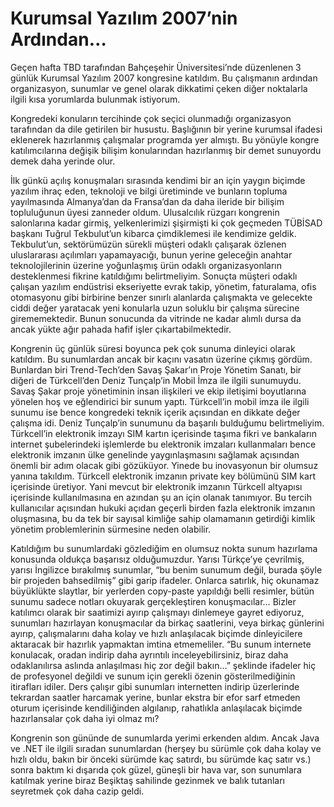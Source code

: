 # Kurumsal Yazılım 2007’nin Ardından…

Geçen hafta TBD tarafından Bahçeşehir Üniversitesi’nde düzenlenen 3 günlük Kurumsal Yazılım 2007 kongresine katıldım. Bu 
çalışmanın ardından organizasyon, sunumlar ve genel olarak dikkatimi çeken diğer noktalarla ilgili kısa yorumlarda bulunmak 
istiyorum.

Kongredeki konuların tercihinde çok seçici olunmadığı organizasyon tarafından da dile getirilen bir husustu. Başlığının 
bir yerine kurumsal ifadesi eklenerek hazırlanmış çalışmalar programda yer almıştı. Bu yönüyle kongre katılımcılarına 
değişik bilişim konularından hazırlanmış bir demet sunuyordu demek daha yerinde olur.

İlk günkü açılış konuşmaları sırasında kendimi bir an için yaygın biçimde yazılım ihraç eden, teknoloji ve bilgi üretiminde 
ve bunların topluma yayılmasında Almanya’dan da Fransa’dan da daha ileride bir bilişim topluluğunun üyesi zanneder oldum. 
Ulusalcılık rüzgarı kongrenin salonlarına kadar girmiş, yelkenlerimizi şişirmişti ki çok geçmeden TÜBİSAD başkanı Tuğrul 
Tekbulut’un kibarca çimdiklemesi ile kendimize geldik. Tekbulut’un, sektörümüzün sürekli müşteri odaklı çalışarak özlenen 
uluslararası açılımları yapamayacığı, bunun yerine geleceğin anahtar teknolojilerinin üzerine yoğunlaşmış ürün odaklı 
organizasyonların desteklenmesi fikrine katıldığımı belirtmeliyim. Sonuçta müşteri odaklı çalışan yazılım endüstrisi 
ekseriyette evrak takip, yönetim, faturalama, ofis otomasyonu gibi birbirine benzer sınırlı alanlarda çalışmakta ve gelecekte 
ciddi değer yaratacak yeni konularla uzun soluklu bir çalışma sürecine girememektedir. Bunun sonucunda da vitrinde ne kadar 
alımlı dursa da ancak yükte ağır pahada hafif işler çıkartabilmektedir.

Kongrenin üç günlük süresi boyunca pek çok sunuma dinleyici olarak katıldım. Bu sunumlardan ancak bir kaçını vasatın üzerine 
çıkmış gördüm. Bunlardan biri Trend-Tech’den Savaş Şakar’ın Proje Yönetim Sanatı, bir diğeri de Türkcell’den Deniz Tunçalp’in 
Mobil İmza ile ilgili sunumuydu. Savaş Şakar proje yönetiminin insan ilişkileri ve ekip iletişimi boyutlarına yönelen hoş 
ve eğlendirici bir sunum yaptı. Türkcell’in mobil imza ile ilgili sunumu ise bence kongredeki teknik içerik açısından en 
dikkate değer çalışma idi. Deniz Tunçalp’in sunumunu da başarılı bulduğumu belirtmeliyim. Türkcell’in elektronik imzayı 
SIM kartın içerisinde taşıma fikri ve bankaların internet şubelerindeki işlemlerde bu elektronik imzaları kullanmaları 
bence elektronik imzanın ülke genelinde yaygınlaşmasını sağlamak açısından önemli bir adım olacak gibi gözüküyor. Yinede 
bu inovasyonun bir olumsuz yanına takıldım. Türkcell elektronik imzanın private key bölümünü SIM kart içerisinde üretiyor. 
Yani mevcut bir elektronik imzanın Türkcell altyapısı içerisinde kullanılmasına en azından şu an için olanak tanımıyor. 
Bu tercih kullanıcılar açısından hukuki açıdan geçerli birden fazla elektronik imzanın oluşmasına, bu da tek bir sayısal 
kimliğe sahip olamamanın getirdiği kimlik yönetim problemlerinin sürmesine neden olabilir.

Katıldığım bu sunumlardaki gözlediğim en olumsuz nokta sunum hazırlama konusunda oldukça başarısız olduğumuzdur. Yarısı 
Türkçe’ye çevrilmiş, yarısı İngilizce bırakılmış sunumlar, “bu benim sunumum değil, burada şöyle bir projeden bahsedilmiş” 
gibi garip ifadeler. Onlarca satırlık, hiç okunamaz büyüklükte slaytlar, bir yerlerden copy-paste yapıldığı belli resimler, 
bütün sunumu sadece notları okuyarak gerçekleştiren konuşmacılar… Bizler katılımcı olarak bir saatimizi ayırıp çalışmayı 
dinlemeye gayret ediyoruz, sunumları hazırlayan konuşmacılar da birkaç saatlerini, veya birkaç günlerini ayırıp, çalışmalarını 
daha kolay ve hızlı anlaşılacak biçimde dinleyicilere aktaracak bir hazırlık yapmaktan imtina etmemeliler. “Bu sunum 
internete konulacak, oradan indirip daha ayrıntılı inceleyebilirsiniz, biraz daha odaklanılırsa aslında anlaşılması hiç 
zor değil bakın…” şeklinde ifadeler hiç de profesyonel değildi ve sunum için gerekli özenin gösterilmediğinin itirafları 
idiler. Ders çalışır gibi sunumları internetten indirip üzerlerinde tekrardan saatler harcamak yerine, bunlar ekstra bir 
efor sarf etmeden oturum içerisinde kendiliğinden algılanıp, rahatlıkla anlaşılacak biçimde hazırlansalar çok daha iyi 
olmaz mı?

Kongrenin son gününde de sunumlarda yerimi erkenden aldım. Ancak Java ve .NET ile ilgili sıradan sunumlardan (herşey bu 
sürümle çok daha kolay ve hızlı oldu, bakın bir önceki sürümde kaç satırdı, bu sürümde kaç satır vs.) sonra baktım ki 
dışarıda çok güzel, güneşli bir hava var, son sunumlara katılmak yerine biraz Beşiktaş sahilinde gezinmek ve balık tutanları 
seyretmek çok daha cazip geldi.